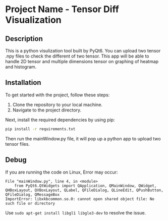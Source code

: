 # Project Name - Tensor Diff Visualization

## Description

This is a python visulization tool built by PyQt6. You can upload two tensor .npy files to check the different of two tensor. This app will be able to handle 2D tensor and multiple dimensions tensor on graphing of heatmap and histogram.

## Installation

To get started with the project, follow these steps:

1. Clone the repository to your local machine.
2. Navigate to the project directory.

Next, install the required dependencies by using pip:
```bash
pip install -r requirements.txt
```
Then run the mainWindow.py file, it will pop up a python app to upload two tensor files.

## Debug
If you are running the code on Linux, Error may occur:
```
File "mainWindow.py", line 4, in <module>
    from PyQt6.QtWidgets import QApplication, QMainWindow, QWidget, QHBoxLayout, QVBoxLayout, QLabel, QFileDialog, QLineEdit, QPushButton, QFileDialog, QMessageBox
ImportError: libxkbcommon.so.0: cannot open shared object file: No such file or directory
```
Use ```sudo apt-get install libgl1 libgle3-dev``` to resolve the issue.
